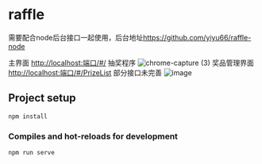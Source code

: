 # raffle

需要配合node后台接口一起使用，后台地址<https://github.com/yiyu66/raffle-node>

主界面 <http://localhost:端口/#/> 抽奖程序
![chrome-capture (3)](https://user-images.githubusercontent.com/40139781/131945183-42edbee2-a0ba-4435-b999-06ac38195f27.gif)
奖品管理界面 <http://localhost:端口/#/PrizeList> 部分接口未完善
![image](https://user-images.githubusercontent.com/40139781/131944957-f19f5d73-4145-4710-9af9-3b5bd6370966.png)

## Project setup

```
npm install
```

### Compiles and hot-reloads for development

```
npm run serve
```
